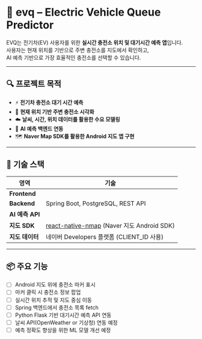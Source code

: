 # 🚗 evq – Electric Vehicle Queue Predictor

EVQ는 전기차(EV) 사용자를 위한 **실시간 충전소 위치 및 대기시간 예측 앱**입니다.  
사용자는 현재 위치를 기반으로 주변 충전소를 지도에서 확인하고,  
AI 예측 기반으로 가장 효율적인 충전소를 선택할 수 있습니다.

---

## 🔍 프로젝트 목적

- ⚡ **전기차 충전소 대기 시간 예측**
- 📍 **현재 위치 기반 주변 충전소 시각화**
- ☁️ **날씨, 시간, 위치 데이터를 활용한 수요 모델링**
- 🧠 **AI 예측 백엔드 연동**
- 🗺️ **Naver Map SDK를 활용한 Android 지도 앱 구현**

---

## 🧱 기술 스택

| 영역 | 기술 |
|------|------|
| **Frontend** | 
| **Backend** | Spring Boot, PostgreSQL, REST API |
| **AI 예측 API** | 
| **지도 SDK** | [react-native-nmap](https://github.com/QuadFlask/react-native-nmap) (Naver 지도 Android SDK) |
| **지도 데이터** | 네이버 Developers 플랫폼 (CLIENT_ID 사용) |

---

## 📦 주요 기능

- [ ] Android 지도 위에 충전소 마커 표시
- [ ] 마커 클릭 시 충전소 정보 팝업
- [ ] 실시간 위치 추적 및 지도 중심 이동
- [ ] Spring 백엔드에서 충전소 목록 fetch
- [ ] Python Flask 기반 대기시간 예측 API 연동
- [ ] 날씨 API(OpenWeather or 기상청) 연동 예정
- [ ] 예측 정확도 향상을 위한 ML 모델 개선 예정
